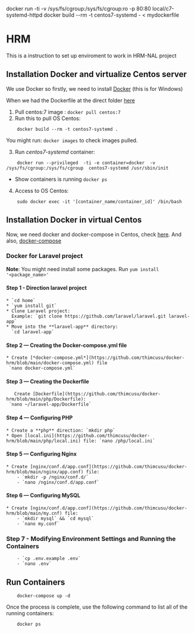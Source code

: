 docker run -ti -v /sys/fs/cgroup:/sys/fs/cgroup:ro -p 80:80 local/c7-systemd-httpd
docker build --rm -t centos7-systemd - < mydockerfile

# HRM 

This is a instruction to set up enviroment to work in HRM-NAL project

## Installation Docker and virtualize Centos server 

We use Docker so firstly, we need to install [Docker](https://docs.docker.com/docker-for-windows/install/) (this is for Windows)

When we had the Dockerfile at the direct folder [here](https://github.com/thimcusu/docker-hrm)
1. Pull centos:7 image : `docker pull centos:7`
2. Run this to pull OS Centos: 
```
	docker build --rm -t centos7-systemd .
```
  You might run: ` docker images ` to check images pulled.
 
3. Run *centos7-systemd* container:
 
```
	docker run --privileged  -ti -e container=docker  -v /sys/fs/cgroup:/sys/fs/cgroup  centos7-systemd /usr/sbin/init
```
  - Show containers is running `docker ps`
4. Access to OS Centos:
```
	sudo docker exec -it '[container_name/container_id]' /bin/bash
```
## Installation Docker in virtual Centos
Now, we need docker and docker-compose in Centos, check [here](https://www.digitalocean.com/community/tutorials/how-to-install-and-use-docker-on-centos-7). And also, [docker-compose](https://www.digitalocean.com/community/tutorials/how-to-install-and-use-docker-compose-on-centos-7)

### Docker for Laravel project
 **Note**: You might need install some packages. Run `yum install '<package_name>'` 
#### Step 1 - Direction laravel project 
    * `cd home` 
    * `yum install git` 
    * Clone Laravel project:
      Example: `git clone https://github.com/laravel/laravel.git laravel-app` 
    * Move into the **laravel-app** directory:
      `cd laravel-app`
#### Step 2 — Creating the Docker-compose.yml file
    * Create [*docker-compose.yml*](https://github.com/thimcusu/docker-hrm/blob/main/docker-compose.yml) file
     `nano docker-compose.yml`
#### Step 3 — Creating the Dockerfile
       Create [Dockerfile](https://github.com/thimcusu/docker-hrm/blob/main/php/Dockerfile): 
     `nano ~/laravel-app/Dockerfile`
#### Step 4 — Configuring PHP
    * Create a **php** direction: `mkdir php`
    * Open [local.ini](https://github.com/thimcusu/docker-hrm/blob/main/php/local.ini) file: `nano /php/local.ini`
#### Step 5 — Configuring Nginx
    * Create [nginx/conf.d/app.conf](https://github.com/thimcusu/docker-hrm/blob/main/nginx/app.conf) file: 
        - `mkdir -p /nginx/conf.d/`
        - `nano /nginx/conf.d/app.conf`
#### Step 6 — Configuring MySQL
    * Create [nginx/conf.d/app.conf](https://github.com/thimcusu/docker-hrm/blob/main/my.cnf) file: 
        - `mkdir mysql` && `cd mysql`
        - `nano my.conf`
### Step 7 - Modifying Environment Settings and Running the Containers
        - `cp .env.example .env`
        - `nano .env`
## Run Containers
```
    docker-compose up -d 
```
Once the process is complete, use the following command to list all of the running containers:
``` 
    docker ps
```


